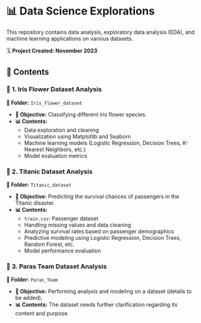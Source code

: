 # 📊 Data Science Explorations

This repository contains data analysis, exploratory data analysis (EDA), and machine learning applications on various datasets. 

🗓 **Project Created: November 2023**

## 📂 Contents

### 🌿 1. Iris Flower Dataset Analysis
**📁 Folder:** `Iris_flower_dataset`
- **📝 Objective:** Classifying different iris flower species.
- **📊 Contents:**
  - Data exploration and cleaning
  - Visualization using Matplotlib and Seaborn
  - Machine learning models (Logistic Regression, Decision Trees, K-Nearest Neighbors, etc.)
  - Model evaluation metrics

### 🚢 2. Titanic Dataset Analysis
**📁 Folder:** `Titanic_dataset`
- **📝 Objective:** Predicting the survival chances of passengers in the Titanic disaster.
- **📊 Contents:**
  - `train.csv`: Passenger dataset
  - Handling missing values and data cleaning
  - Analyzing survival rates based on passenger demographics
  - Predictive modeling using Logistic Regression, Decision Trees, Random Forest, etc.
  - Model performance evaluation

### 📁 3. Paras Team Dataset Analysis
**📁 Folder:** `Paras_Team`
- **📝 Objective:** Performing analysis and modeling on a dataset (details to be added).
- **📊 Contents:** The dataset needs further clarification regarding its content and purpose.
